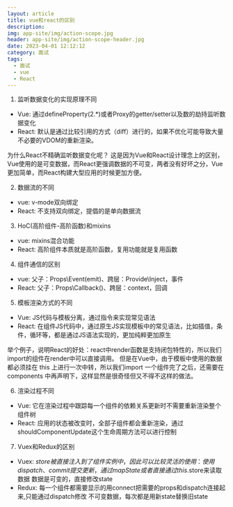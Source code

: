 ```yaml
---
layout: article
title: vue和react的区别
description: 
img: app-site/img/action-scope.jpg
header: app-site/img/action-scope-header.jpg
date: 2023-04-01 12:12:12
category: 面试
tags:
  - 面试
  - vue
  - React
---
```



1. 监听数据变化的实现原理不同
- Vue: 通过defineProperty(2.*)或者Proxy的getter/setter以及数的劫持监听数据变化
- React: 默认是通过比较引用的方式（diff）进行的，如果不优化可能导致大量不必要的VDOM的重新渲染。

为什么React不精确监听数据变化呢？
这是因为Vue和React设计理念上的区别，Vue使用的是可变数据，而React更强调数据的不可变，两者没有好坏之分，Vue更加简单，而React构建大型应用的时候更加方便。

2. 数据流的不同
- vue: v-mode双向绑定
- React: 不支持双向绑定，提倡的是单向数据流

3. HoC(高阶组件-高阶函数)和mixins
- vue: mixins混合功能
- React: 高阶组件本质就是高阶函数，复用功能就是复用函数

4. 组件通信的区别
- vue: 父子：Props\Event(emit)、跨层：Provide\Inject，事件
- React: 父子：Props\Callback()、跨层：context，回调

5. 模板渲染方式的不同
- Vue: JS代码与模板分离，通过指令来实现常见语法
- React: 在组件JS代码中，通过原生JS实现模板中的常见语法，比如插值，条件，循环等，都是通过JS语法实现的，更加纯粹更加原生

举个例子，说明React的好处：react中render函数是支持闭包特性的，所以我们import的组件在render中可以直接调用。
但是在Vue中，由于模板中使用的数据都必须挂在 this 上进行一次中转，所以我们import 一个组件完了之后，还需要在 components 中再声明下，这样显然是很奇怪但又不得不这样的做法。


6. 渲染过程不同
- Vue: 它在渲染过程中跟踪每一个组件的依赖关系更新时不需要重新渲染整个组件树
- React: 应用的状态被改变时，全部子组件都会重新渲染，通过shouldComponentUpdate这个生命周期方法可以进行控制

7. Vuex和Redux的区别
- Vuex: $store被直接注入到了组件实例中，因此可以比较灵活的使用：使用dispatch、commit提交更新，通过mapState或者直接通过this.$store来读取数据
		数据是可变的，直接修改state
- Redux: 每一个组件都需要显示的用connect把需要的props和dispatch连接起来,只能通过dispatch修改
		不可变数据，每次都是用新state替换旧state
